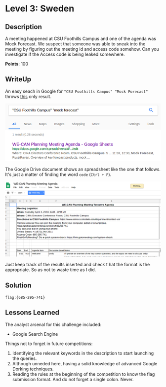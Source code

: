 Level 3: Sweden
===============

Description
-----------

A meeting happened at CSU Foothills Campus and one of the agenda was Mock Forecast. 
We suspect that someone was able to sneak into the meeting by figuring out the meeting id and access code somehow. 
Can you investigate if the Access code is being leaked somewhere.

**Points**: 100

WriteUp
-------

An easy seach in Google for `"CSU Foothills Campus" "Mock Forecast"` throws [this](https://docs.google.com/spreadsheets/d/1Msa4mRWoX1jCPm0nSLcN2veYC0jXA6AnsTVG1JVXXJU/edit#gid=524742692) only result.

![Results thrown by Google](/res/level_03-google_results.png)


The Google Drive document shows an spreadsheet like the one that follows. It's just a matter of finding the word `code` (`Ctrl + F`).

![Capture of the spreadsheet](/res/level_03-google_doc.png)


Just keep track of the results inserted and check t hat the format is the appropriate. So as not to waste time as I did.


Solution
--------

`flag:{685-295-741}`

Lessons Learned
---------------

The analyst arsenal for this challenge included:

- Google Search Engine

Things not to forget in future competitions:

1. Identifying the relevant keywords in the description to start launching the queries.
2. Although unneded here, having a solid knowledge of advanced Google Dorking techniques.
3. Reading the rules at the beginning of the competition to know the flag submission format. And do not forget a single colon. Never.
